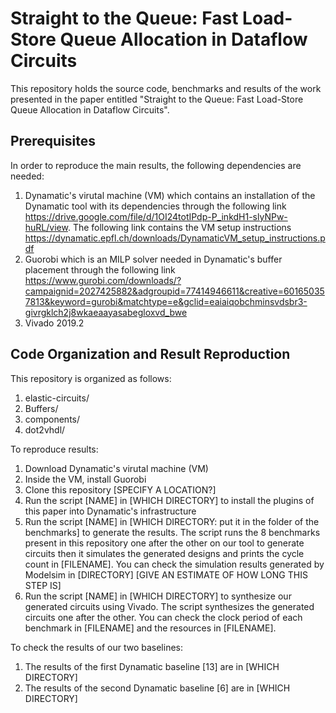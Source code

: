 # Straight to the Queue: Fast Load-Store Queue Allocation in Dataflow Circuits

This repository holds the source code, benchmarks and results of the work presented in the paper entitled "Straight to the Queue: Fast Load-Store Queue Allocation in Dataflow Circuits".

## Prerequisites

In order to reproduce the main results, the following dependencies are needed:
1) Dynamatic's virutal machine (VM) which contains an installation of the Dynamatic tool with its dependencies through the following link https://drive.google.com/file/d/1OI24totIPdp-P_inkdH1-slyNPw-huRL/view. The following link contains the VM setup instructions https://dynamatic.epfl.ch/downloads/DynamaticVM_setup_instructions.pdf
2) Guorobi which is an MILP solver needed in Dynamatic's buffer placement through the following link https://www.gurobi.com/downloads/?campaignid=2027425882&adgroupid=77414946611&creative=601650357813&keyword=gurobi&matchtype=e&gclid=eaiaiqobchminsvdsbr3-givrgklch2j8wkaeaayasabegloxvd_bwe
3) Vivado 2019.2

## Code Organization and Result Reproduction

This repository is organized as follows:
1) elastic-circuits/
2) Buffers/
3) components/
4) dot2vhdl/

To reproduce results:
1) Download Dynamatic's virutal machine (VM)
2) Inside the VM, install Guorobi
3) Clone this repository [SPECIFY A LOCATION?]
4) Run the script [NAME] in [WHICH DIRECTORY] to install the plugins of this paper into Dynamatic's infrastructure
5) Run the script [NAME] in [WHICH DIRECTORY: put it in the folder of the benchmarks] to generate the results. The script runs the 8 benchmarks present in this repository one after the other on our tool to generate circuits then it simulates the generated designs and prints the cycle count in [FILENAME]. You can check the simulation results generated by Modelsim in [DIRECTORY] [GIVE AN ESTIMATE OF HOW LONG THIS STEP IS]
6) Run the script [NAME] in [WHICH DIRECTORY] to synthesize our generated circuits using Vivado. The script synthesizes the generated circuits one after the other. You can check the clock period of each benchmark in [FILENAME] and the resources in [FILENAME].

To check the results of our two baselines:
1) The results of the first Dynamatic baseline [13] are in [WHICH DIRECTORY]
2) The results of the second Dynamatic baseline [6] are in [WHICH DIRECTORY]


